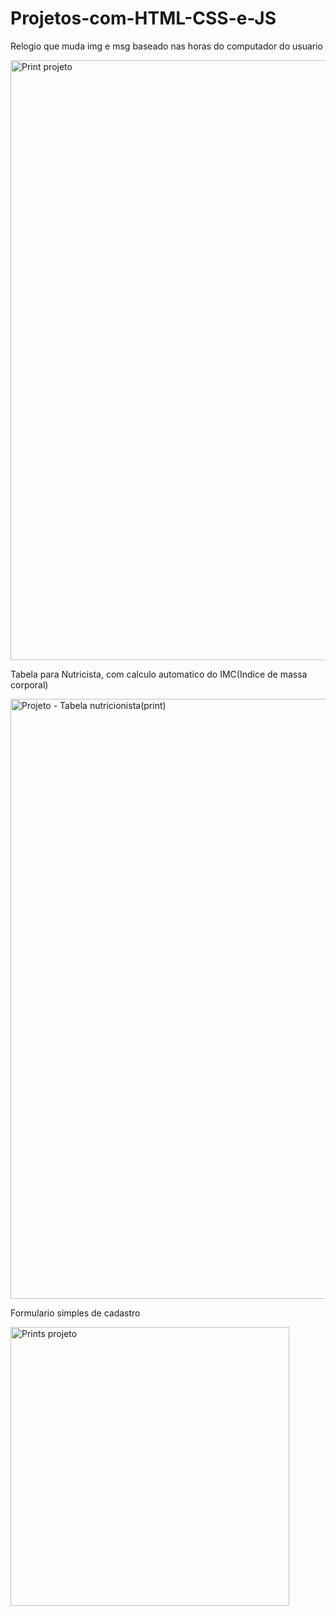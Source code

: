 # Projetos-com-HTML-CSS-e-JS
<p>Relogio que muda img e msg baseado nas horas do computador do usuario</p>
<img width="960" alt="Print projeto" src="https://user-images.githubusercontent.com/79863439/138331218-ec4005d4-5aba-4d47-8a05-e93fefe6f481.PNG">

<p>Tabela para Nutricista, com calculo automatico do IMC(Indice de massa corporal)</p>
<img width="960" alt="Projeto - Tabela nutricionista(print)" src="https://user-images.githubusercontent.com/79863439/138331766-9f4cbe90-1652-4777-9973-bb09cc7b0e93.PNG">

<p>Formulario simples de cadastro</p>
<img width="446" alt="Prints projeto" src="https://user-images.githubusercontent.com/79863439/138350453-9ad92378-6a39-4b6a-811b-10620beed1d1.PNG">
